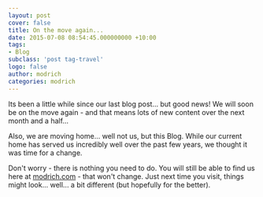 ```yaml
---
layout: post
cover: false
title: On the move again...
date: 2015-07-08 08:54:45.000000000 +10:00
tags: 
- Blog
subclass: 'post tag-travel'
logo: false
author: modrich
categories: modrich
---
```

Its been a little while since our last blog post... but good news! We will soon be on the move again - and that means lots of new content over the next month and a half...

Also, we are moving home... well not us, but this Blog.  While our current home has served us incredibly well over the past few years, we thought it was time for a change.

Don't worry - there is nothing you need to do. You will still be able to find us here at [modrich.com](http://modrich.com) - that won't change.  Just next time you visit, things might look... well... a bit different (but hopefully for the better).

